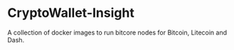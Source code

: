 # CryptoWallet-Insight

A collection of docker images to run bitcore nodes for Bitcoin, Litecoin and Dash.


